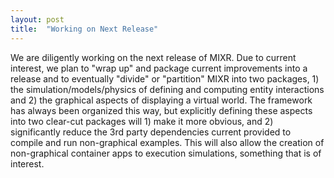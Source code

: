 ```yaml
---
layout: post
title:  "Working on Next Release"
---
```

We are diligently working on the next release of MIXR.  Due to current interest, we plan to "wrap up" and package current improvements into a release and to eventually "divide" or "partition" MIXR into two packages, 1) the simulation/models/physics of defining and computing entity interactions and 2) the graphical aspects of displaying a virtual world.  The framework has always been organized this way, but explicitly defining these aspects into two clear-cut packages will 1) make it more obvious, and 2) significantly reduce the 3rd party dependencies current provided to compile and run non-graphical examples.  This will also allow the creation of non-graphical container apps to execution simulations, something that is of interest.
